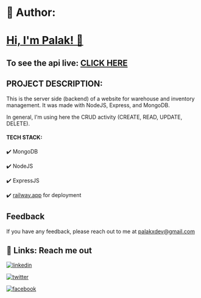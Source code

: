 
# 🚀 Author:

# [Hi, I'm Palak! 👋](https://github.com/palakxdev)

## To see the api live: [CLICK HERE](https://electro-max-server.up.railway.app/)

## PROJECT DESCRIPTION:

This is the server side (backend) of a website for warehouse and inventory management. It was made with NodeJS, Express, and MongoDB.

In general, I'm using here the CRUD activity (CREATE, READ, UPDATE, DELETE).

#### TECH STACK:

✔️ MongoDB

✔️ NodeJS

✔️ ExpressJS

✔️ [railway.app](https://railway.app/) for deployment

## Feedback

If you have any feedback, please reach out to me at palakxdev@gmail.com

## 🔗 Links: Reach me out

[![linkedin](https://img.shields.io/badge/linkedin-0A66C2?style=for-the-badge&logo=linkedin&logoColor=white)](https://linkedin.com/in/palakxdev/) 

[![twitter](https://img.shields.io/badge/twitter-1DA1F2?style=for-the-badge&logo=twitter&logoColor=white)](https://twitter.com/palakxdev/)

[![facebook](https://img.shields.io/badge/facebook-0A66C2?style=for-the-badge&logo=facebook&logoColor=white)](https://facebook.com/palakxdev/)